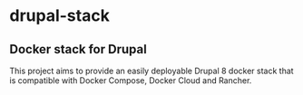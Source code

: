 # drupal-stack

## Docker stack for Drupal

This project aims to provide an easily deployable Drupal 8 docker stack that
is compatible with Docker Compose, Docker Cloud and Rancher.
